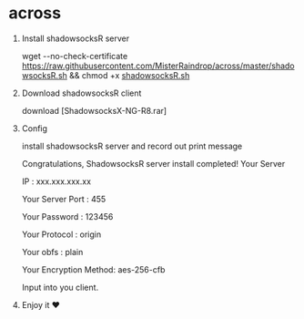 # across

1. Install shadowsocksR server

   wget --no-check-certificate https://raw.githubusercontent.com/MisterRaindrop/across/master/shadowsocksR.sh && chmod +x [shadowsocksR.sh](http://shadowsocksr.sh/)

2. Download shadowsocksR client 

   download [ShadowsocksX-NG-R8.rar]

3. Config

   install shadowsocksR server and record out print message

   Congratulations, ShadowsocksR server install completed! Your Server 

   IP : xxx.xxx.xxx.xx

   Your Server Port : 455 

   Your Password : 123456 

   Your Protocol : origin 

   Your obfs : plain 

   Your Encryption Method: aes-256-cfb

   Input into you client.

4. Enjoy it ♥️
